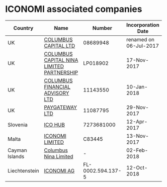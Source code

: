# ICONOMI associated companies
Country | Name | Number | Incorporation Date
---|---|---|---
UK | [COLUMBUS CAPITAL LTD](https://beta.companieshouse.gov.uk/company/08689948) | 08689948 | renamed on 06-Jul-2017
UK | [COLUMBUS CAPITAL NINA LIMITED PARTNERSHIP](https://beta.companieshouse.gov.uk/company/LP018902) | LP018902 | 17-Nov-2017 
UK | [COLUMBUS FINANCIAL ADVISORY LTD](https://beta.companieshouse.gov.uk/company/11143550) | 11143550 | 10-Jan-2018
UK | [PAYGATEWAY LTD](https://beta.companieshouse.gov.uk/company/11087795) | 11087795 | 29-Nov-2017
Slovenia | [ICO HUB](https://www.bizi.si/ICO-HUB-D-O-O/maticno-podjetje/) | 7273681000 | 12-Apr-2017
Malta | [ICONOMI LIMITED](https://opencorporates.com/companies/mt/C83445) | C83445 | 13-Nov-2017
Cayman Islands | [Columbus Nina Limited](https://www.columbusfinancialadvisory.com/cfa-blog/2018/3/15/columbus-nina-limited-incorporated) | - | 02-Feb-2018
Liechtenstein | [ICONOMI AG](http://www.oera.li/webservices/HRG/HRG.asmx/getHRGHTML?chnr=0002594137&amt=690&toBeModified=0&validOnly=11000&lang=1&sort=0) | FL-0002.594.137-5 | 12-Oct-2018
